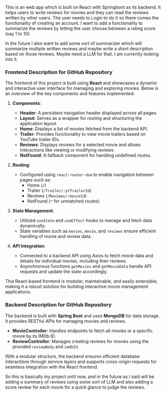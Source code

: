 This is an web app which is built on React with Springboot as its backend. It helps users to write reviews for movies and they can read the reviews written by other users. 
The user needs to Login to do it so there comes the functionality of creating an account. 
I want to add a functionality to summarize the reviews by letting the user choose between a rating score (say 1 to 10).

In the future I also want to add some sort of summarizer which will summarize multiple written reviews and maybe write a short description based on those reviews. Maybe need a LLM for that.
I am currently looking into it.


### Frontend Description for GitHub Repository

The frontend of this project is built using **React** and showcases a dynamic and interactive user interface for managing and exploring movies. Below is an overview of the key components and features implemented:

1. **Components**:
   - **Header**: A persistent navigation header displayed across all pages.
   - **Layout**: Serves as a wrapper for routing and structuring the application layout.
   - **Home**: Displays a list of movies fetched from the backend API.
   - **Trailer**: Provides functionality to view movie trailers based on YouTube trailer IDs.
   - **Reviews**: Displays reviews for a selected movie and allows interactions like viewing or modifying reviews.
   - **NotFound**: A fallback component for handling undefined routes.

2. **Routing**:
   - Configured using `react-router-dom` to enable navigation between pages such as:
     - Home (`/`)
     - Trailer (`/Trailer/:ytTrailerId`)
     - Reviews (`/Reviews/:movieId`)
     - NotFound (`*` for unmatched routes)

3. **State Management**:
   - Utilized `useState` and `useEffect` hooks to manage and fetch data dynamically.
   - State variables such as `movies`, `movie`, and `reviews` ensure efficient handling of movie and review data.

4. **API Integration**:
   - Connected to a backend API using Axios to fetch movie data and details for individual movies, including their reviews.
   - Asynchronous functions `getMovies` and `getMovieData` handle API requests and update the state accordingly.

This React-based frontend is modular, maintainable, and easily extensible, making it a robust solution for building interactive movie management applications.



### Backend Description for GitHub Repository

The backend is built with **Spring Boot** and uses **MongoDB** for data storage. It provides RESTful APIs for managing movies and reviews. 

- **MovieController**: Handles endpoints to fetch all movies or a specific movie by its IMDb ID.  
- **ReviewController**: Manages creating reviews for movies using the provided `reviewBody` and `imdbId`.  

With a modular structure, the backend ensures efficient database interactions through service layers and supports cross-origin requests for seamless integration with the React frontend.


So this is basically my project until now, and in the future as I said will be adding a summary of reviews using some sort of LLM and also adding a score review for each movie for a quick glance
to judge the reviews.
